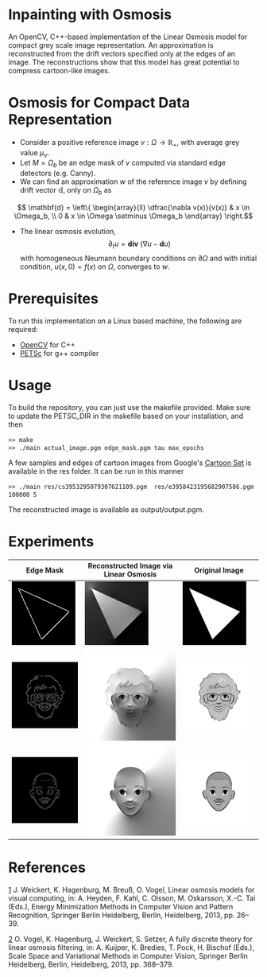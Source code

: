 # Inpainting with Osmosis

An OpenCV, C++-based implementation of the Linear Osmosis model for compact grey scale image representation. An approximation is reconstructed from the drift vectors specified only at the edges of an image. The reconstructions show that this model has great potential to compress cartoon-like images.

#   Osmosis for Compact Data Representation
* Consider a positive reference image $v: \Omega \to \mathbb{R}_+$, with average grey value $\mu_v$.
* Let $M = \Omega_b$ be an edge mask of $v$ computed via standard edge detectors (e.g. Canny).
* We can find an approximation $w$ of the reference image $v$ by defining drift vector $\mathbb{d}$, only on $\Omega_b$ as
```math
	\mathbf{d} = \left\{
	\begin{array}{ll}
	 \dfrac{\nabla v(x)}{v(x)} & x \in \Omega_b, \\
	0 & x \in  \Omega \setminus \Omega_b
	\end{array}
	\right.
```
* The linear osmosis evolution,
    $$\partial_t u = \mathbf{div} \ (\nabla u - \mathbf{d}u)$$ 
with homogeneous Neumann boundary conditions on $\partial \Omega$ and with initial condition, $u(x,0) = f(x)$ on $\Omega$, converges to $w$. 
			
# Prerequisites
To run this implementation on a Linux based machine, the following are required:
* [OpenCV](https://docs.opencv.org/4.x/d7/d9f/tutorial_linux_install.html) for C++
* [PETSc](https://petsc.org/release/) for g++ compiler
		
# Usage

To build the repository, you can just use the makefile provided. Make sure to update the PETSC_DIR in the makefile based on your installation, and then

```
>> make
>> ./main actual_image.pgm edge_mask.pgm tau max_epochs
```
A few samples and edges of cartoon images from Google's [Cartoon Set](https://google.github.io/cartoonset/) is available in the res folder. It can be run in this manner

```
>> ./main res/cs3953295079307621109.pgm  res/e3958423195682907586.pgm 100000 5
```

The reconstructed image is available as output/output.pgm.

# Experiments

| Edge Mask  | Reconstructed Image via Linear Osmosis| Original Image |
| ----------- | ----------- |-------|
| ![Actual Image](res/triangle128_m2.png "Edge Mask")| ![Rec Image](output/otriangle128.png "Rec Image")| ![Image](res/triangle128.png "Original Image")  
| ![Actual Image](res/e3953295079307621109.png "Edge Mask")   | ![Actual Image](output/o3953295079307621109.png "Rec Image")|![Actual Image](res/cs3953295079307621109.png "Original Image")
| ![Actual Image](res/e3958423195682907586.png "Edge Mask")   | ![Actual Image](output/o3958423195682907586.png "Rec Image")|![Actual Image](res/cs3958423195682907586.png "Original Image")


# References

[1](https://www.mia.uni-saarland.de/Publications/weickert-emmcvpr13.pdf) J. Weickert, K. Hagenburg, M. Breuß, O. Vogel, Linear osmosis models for visual computing, in:
A. Heyden, F. Kahl, C. Olsson, M. Oskarsson, X.-C. Tai (Eds.), Energy Minimization Methods
in Computer Vision and Pattern Recognition, Springer Berlin Heidelberg, Berlin, Heidelberg,
2013, pp. 26–39.

[2](https://www.mia.uni-saarland.de/Publications/vogel-ssvm13.pdf) O. Vogel, K. Hagenburg, J. Weickert, S. Setzer, A fully discrete theory for linear osmosis
filtering, in: A. Kuijper, K. Bredies, T. Pock, H. Bischof (Eds.), Scale Space and Variational
Methods in Computer Vision, Springer Berlin Heidelberg, Berlin, Heidelberg, 2013, pp. 368–379.








